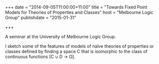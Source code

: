 +++
date = "2014-09-05T11:00:00+11:00"
title = "Towards Fixed Point Models for Theories of Properties and Classes"
host = "Melbourne Logic Group"
publishdate = "2015-01-31"

+++
 
A seminar at the University of Melbourne Logic Group.

I sketch some of the features of models of na&iuml;ve theories of properties or classes defined by finding a space C that is isomorphic to the class of continuous functions [C &cup; D &rarr; &Omega;].
